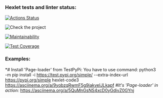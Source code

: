 ### Hexlet tests and linter status:
[![Actions Status](https://github.com/JhonnyT18/python-project-lvl3/workflows/hexlet-check/badge.svg)](https://github.com/JhonnyT18/python-project-lvl3/actions)

![Check the project](https://github.com/JhonnyT18/python-project-lvl3/workflows/Check%20the%20project/badge.svg)

[![Maintainability](https://api.codeclimate.com/v1/badges/0de54e58e9203fb01a4a/maintainability)](https://codeclimate.com/github/JhonnyT18/python-project-lvl3/maintainability)

[![Test Coverage](https://api.codeclimate.com/v1/badges/0de54e58e9203fb01a4a/test_coverage)](https://codeclimate.com/github/JhonnyT18/python-project-lvl3/test_coverage)

### Examples:
*# Install 'Page-loader' from TestPyPi:
You have to use command: python3 -m pip install -i https://test.pypi.org/simple/ --extra-index-url https://pypi.org/simple hexlet-code3
https://asciinema.org/a/9yobzqRwmF5g9iakveIJLkapf
*#It's 'Page-loader' in action:*
https://asciinema.org/a/5QuMnGsNS4xcD0yGdivZ0GYnj
